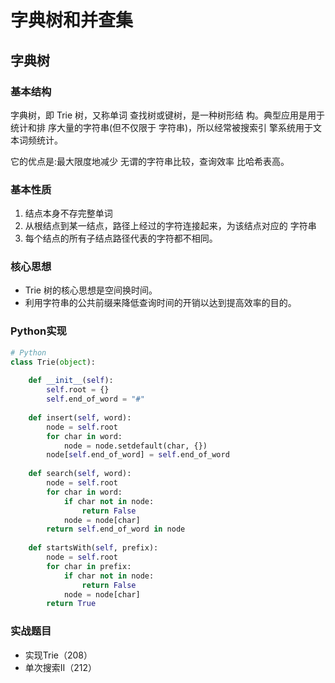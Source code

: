 # 字典树和并查集

## 字典树

### 基本结构

字典树，即 Trie 树，又称单词 查找树或键树，是一种树形结 构。典型应用是用于统计和排 序大量的字符串(但不仅限于 字符串)，所以经常被搜索引 擎系统用于文本词频统计。

它的优点是:最大限度地减少 无谓的字符串比较，查询效率 比哈希表高。

### 基本性质

1. 结点本身不存完整单词
2. 从根结点到某一结点，路径上经过的字符连接起来，为该结点对应的 字符串
3. 每个结点的所有子结点路径代表的字符都不相同。

### 核心思想

- Trie 树的核心思想是空间换时间。 
- 利用字符串的公共前缀来降低查询时间的开销以达到提高效率的目的。

### Python实现

``` python
# Python 
class Trie(object):
  
	def __init__(self): 
		self.root = {} 
		self.end_of_word = "#" 
 
	def insert(self, word): 
		node = self.root 
		for char in word: 
			node = node.setdefault(char, {}) 
		node[self.end_of_word] = self.end_of_word 
 
	def search(self, word): 
		node = self.root 
		for char in word: 
			if char not in node: 
				return False 
			node = node[char] 
		return self.end_of_word in node 
 
	def startsWith(self, prefix): 
		node = self.root 
		for char in prefix: 
			if char not in node: 
				return False 
			node = node[char] 
		return True
```



### 实战题目

- 实现Trie（208）
- 单次搜索II（212）

